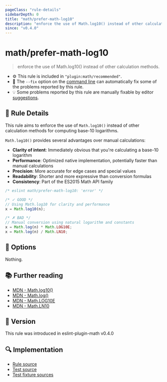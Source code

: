 ```yaml
---
pageClass: "rule-details"
sidebarDepth: 0
title: "math/prefer-math-log10"
description: "enforce the use of Math.log10() instead of other calculation methods."
since: "v0.4.0"
---
```


# math/prefer-math-log10

> enforce the use of Math.log10() instead of other calculation methods.

- ⚙️ This rule is included in `"plugin:math/recommended"`.
- 🔧 The `--fix` option on the [command line](https://eslint.org/docs/user-guide/command-line-interface#fixing-problems) can automatically fix some of the problems reported by this rule.
- 💡 Some problems reported by this rule are manually fixable by editor [suggestions](https://eslint.org/docs/developer-guide/working-with-rules#providing-suggestions).

## 📖 Rule Details

This rule aims to enforce the use of `Math.log10()` instead of other calculation methods for computing base-10 logarithms.

`Math.log10()` provides several advantages over manual calculations:

- **Clarity of intent**: Immediately obvious that you're calculating a base-10 logarithm
- **Performance**: Optimized native implementation, potentially faster than manual calculations
- **Precision**: More accurate for edge cases and special values
- **Readability**: Shorter and more expressive than conversion formulas
- **Consistency**: Part of the ES2015 Math API family

<eslint-code-block fix>

<!-- eslint-skip -->

```js
/* eslint math/prefer-math-log10: 'error' */

/* ✓ GOOD */
// Using Math.log10 for clarity and performance
x = Math.log10(n);

/* ✗ BAD */
// Manual conversion using natural logarithm and constants
x = Math.log(n) * Math.LOG10E;
x = Math.log(n) / Math.LN10;
```

</eslint-code-block>

## 🔧 Options

Nothing.

## 📚 Further reading

- [MDN - Math.log10()](https://developer.mozilla.org/en-US/docs/Web/JavaScript/Reference/Global_Objects/Math/log10)
- [MDN - Math.log()](https://developer.mozilla.org/en-US/docs/Web/JavaScript/Reference/Global_Objects/Math/log)
- [MDN - Math.LOG10E](https://developer.mozilla.org/en-US/docs/Web/JavaScript/Reference/Global_Objects/Math/LOG10E)
- [MDN - Math.LN10](https://developer.mozilla.org/en-US/docs/Web/JavaScript/Reference/Global_Objects/Math/LN10)

## 🚀 Version

This rule was introduced in eslint-plugin-math v0.4.0

## 🔍 Implementation

- [Rule source](https://github.com/ota-meshi/eslint-plugin-math/blob/main/src/rules/prefer-math-log10.ts)
- [Test source](https://github.com/ota-meshi/eslint-plugin-math/blob/main/tests/src/rules/prefer-math-log10.ts)
- [Test fixture sources](https://github.com/ota-meshi/eslint-plugin-math/tree/main/tests/fixtures/rules/prefer-math-log10)
